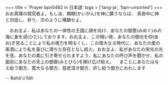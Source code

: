 +++
title = 'Prayer bpn5482 in 日本語'
tags = ['lang-ja', 'bpn-unsorted']
+++
おお真理の探究者よ。もし汝、開眼(かいがん)を神に願うならば、
真夜中に神と対話し、祈り、次のように嘆願せよ。

　おお主よ、私はあなたの一体性の王国に顔を向け、あなたの御恵(みめぐ)みの海に身を浸(ひた)しております。おお主よ、この暗い夜、あなたの御光を仰(あお)ぎ見ることにより私の視力を明るくし、この偉大なる時代に、あなたの愛の美酒により私を喜びに満ちた存在となし給え。おお主よ、私があなたの栄光の光を見、あなたの美に引き寄せられますよう、私にあなたの呼び声を聞かせ、私の面前にあなたの天上の御扉(みとびら)を開け広げ給え。
　まことにあなたは与え給う御方、寛大なる御方、慈悲深き御方、許し給う御方におわします

-- Bahá'u'lláh
